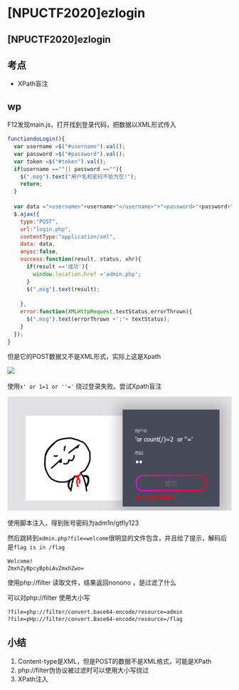 # \[NPUCTF2020]ezlogin

## \[NPUCTF2020]ezlogin

## 考点

* XPath盲注

## wp

F12发现main.js，打开找到登录代码，把数据以XML形式传入

```javascript
functiondoLogin(){
  var username =$("#username").val();
  var password =$("#password").val();
  var token =$("#token").val();
  if(username ==""|| password ==""){
    $(".msg").text("用户名和密码不能为空!");
    return;
  }

  var data ="<username>"+username+"</username>"+"<password>"+password+"</password>"+"<token>"+token+"</token>"; 
  $.ajax({
    type:"POST",
    url:"login.php",
    contentType:"application/xml",
    data: data,
    anysc:false,
    success:function(result, status, xhr){
      if(result =='成功'){
        window.location.href ='admin.php';  
      }
      $(".msg").text(result);

    },
    error:function(XMLHttpRequest,textStatus,errorThrown){
      $(".msg").text(errorThrown +':'+ textStatus);
    }
  }); 
}
```

但是它的POST数据又不是XML形式，实际上这是Xpath

![](../.gitbook/assets/08pbF8XCvngBXuHfRwbonjoSjxHa1CkSnbl3Nj8iM\_c.png)

使用`x' or 1=1 or ''='` 绕过登录失败。尝试Xpath盲注

![](../.gitbook/assets/3Sp9GoYR0Da68UkAw7GZWjfssAYlz4zXVip81LOz7K8.png)

使用脚本注入，得到账号密码为adm1n/gtfly123

然后跳转到`admin.php?file=welcome`很明显的文件包含，并且给了提示，解码后是`flag is in /flag`

```
Welcome!
ZmxhZyBpcyBpbiAvZmxhZwo=
```

使用php://filter 读取文件，结果返回nonono ，是过滤了什么

可以对php://filter 使用大小写

```
?file=php://filter/convert.base64-encode/resource=admin
?file=pHp://filter/convert.Base64-encode/resource=/flag
```

## 小结

1. Content-type是XML，但是POST的数据不是XML格式，可能是XPath
2. php://filter伪协议被过滤时可以使用大小写绕过
3. XPath注入
